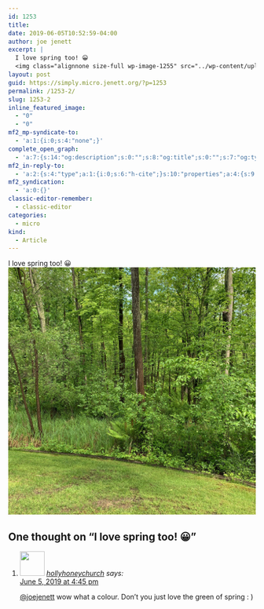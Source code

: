 ```yaml
---
id: 1253
title: 
date: 2019-06-05T10:52:59-04:00
author: joe jenett
excerpt: |
  I love spring too! 😀
  <img class="alignnone size-full wp-image-1255" src="../wp-content/uploads/2020/06/IMG_2813.jpeg" alt="" width="3024" height="3024">
layout: post
guid: https://simply.micro.jenett.org/?p=1253
permalink: /1253-2/
slug: 1253-2
inline_featured_image:
  - "0"
  - "0"
mf2_mp-syndicate-to:
  - 'a:1:{i:0;s:4:"none";}'
complete_open_graph:
  - 'a:7:{s:14:"og:description";s:0:"";s:8:"og:title";s:0:"";s:7:"og:type";s:0:"";s:12:"twitter:card";s:7:"summary";s:15:"twitter:creator";s:0:"";s:19:"twitter:description";s:0:"";s:8:"og:image";s:0:"";}'
mf2_in-reply-to:
  - 'a:2:{s:4:"type";a:1:{i:0;s:6:"h-cite";}s:10:"properties";a:4:{s:9:"published";a:1:{i:0;s:25:"2019-06-05T14:38:56+00:00";}s:7:"updated";a:1:{i:0;s:25:"2019-06-05T14:38:56+00:00";}s:3:"url";a:1:{i:0;s:43:"https://micro.blog/hollyhoneychurch/3902929";}s:6:"author";a:2:{s:4:"type";a:1:{i:0;s:6:"h-card";}s:10:"properties";a:3:{s:4:"name";a:1:{i:0;s:16:"hollyhoneychurch";}s:3:"url";a:1:{i:0;s:35:"https://micro.blog/hollyhoneychurch";}s:5:"photo";a:1:{i:0;s:46:"https://micro.blog/hollyhoneychurch/avatar.jpg";}}}}}'
mf2_syndication:
  - 'a:0:{}'
classic-editor-remember:
  - classic-editor
categories:
  - micro
kind:
  - Article
---
```

I love spring too! 😀<br><img loading="lazy" class="alignnone size-full wp-image-1255" src="../wp-content/uploads/2020/06/IMG_2813-scaled-1.jpeg" alt="">

<h2 id="comments-title">One thought on “<span>I love spring too! 😀</span>”		</h2>


<ol class="commentlist">
<li class="comment even thread-even depth-1 u-comment h-cite h-entry p-comment" id="li-comment-391">
<article id="comment-391" class="comment " itemprop="comment" itemscope="" itemtype="http://schema.org/Comment">
<footer>
<address class="comment-author p-author author vcard hcard h-card" itemprop="creator" itemscope="" itemtype="http://schema.org/Person">
<img alt="" src="https://micro.blog/hollyhoneychurch/avatar.jpg" srcset="https://micro.blog/hollyhoneychurch/avatar.jpg 2x" class="avatar avatar-50 photo avatar-default local-avatar u-photo" itemprop="image" loading="lazy" width="50" height="50">				<cite class="fn p-name" itemprop="name"><a href="https://micro.blog/hollyhoneychurch" rel="external nofollow ugc" class="u-url url">hollyhoneychurch</a></cite> <span class="says">says:</span>					</address>
<!-- .comment-author .vcard -->

<div class="comment-meta commentmetadata">
<a href="https://micro.blog/hollyhoneychurch/3904776"><time class="updated published dt-updated dt-published" datetime="2019-06-05T16:45:22-04:00" itemprop="datePublished dateModified dateCreated">
June 5, 2019 at 4:45 pm						</time></a>
</div>
<!-- .comment-meta .commentmetadata -->
</footer>

<div class="comment-content e-content p-summary p-name" itemprop="text name description">
<p><a href="https://micro.blog/joejenett" rel="nofollow ugc">@joejenett</a> wow what a colour. Don’t you just love the green of spring : )</p></div></article></li></ol>